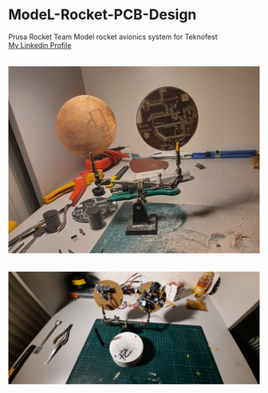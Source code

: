 # ModeL-Rocket-PCB-Design
Prusa Rocket Team Model rocket avionics system for Teknofest<br/>
[My Linkedin Profile](https://www.linkedin.com/in/kenan-batur-b55540196/)<br/>
<br/>
<br/>
![PCB İmages](https://github.com/Kenanbatur23/ModeL-Rocket-PCB-Design/blob/main/images/20220110_160501.jpg)<br/>
<br/>
<br/>
![PCB İmages](https://github.com/Kenanbatur23/ModeL-Rocket-PCB-Design/blob/main/images/20220223_055617.jpg)
